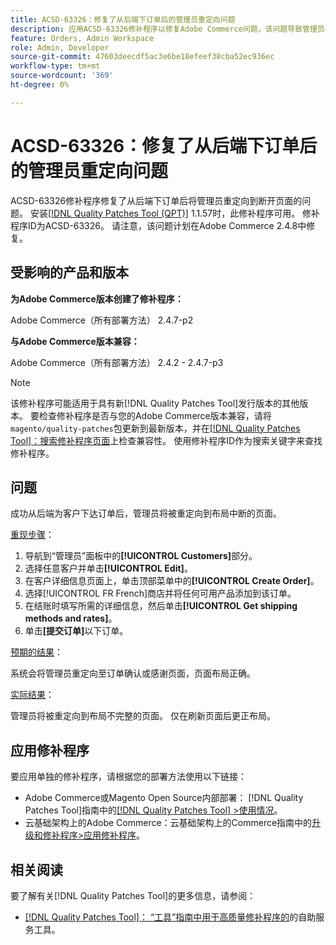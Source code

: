 ```yaml
---
title: ACSD-63326：修复了从后端下订单后的管理员重定向问题
description: 应用ACSD-63326修补程序以修复Adobe Commerce问题，该问题导致管理员在后端下订单后重定向到损坏的页面。
feature: Orders, Admin Workspace
role: Admin, Developer
source-git-commit: 47603deecdf5ac3e6be18efeef38cba52ec936ec
workflow-type: tm+mt
source-wordcount: '369'
ht-degree: 0%

---
```


# ACSD-63326：修复了从后端下订单后的管理员重定向问题

ACSD-63326修补程序修复了从后端下订单后将管理员重定向到断开页面的问题。 安装[[!DNL Quality Patches Tool (QPT)]](/help/tools/quality-patches-tool/quality-patches-tool-to-self-serve-quality-patches.md) 1.1.57时，此修补程序可用。 修补程序ID为ACSD-63326。 请注意，该问题计划在Adobe Commerce 2.4.8中修复。

## 受影响的产品和版本

**为Adobe Commerce版本创建了修补程序：**

Adobe Commerce（所有部署方法） 2.4.7-p2

**与Adobe Commerce版本兼容：**

Adobe Commerce（所有部署方法） 2.4.2 - 2.4.7-p3

>[!NOTE]
>
>该修补程序可能适用于具有新[!DNL Quality Patches Tool]发行版本的其他版本。 要检查修补程序是否与您的Adobe Commerce版本兼容，请将`magento/quality-patches`包更新到最新版本，并在[[!DNL Quality Patches Tool]：搜索修补程序页面](https://experienceleague.adobe.com/tools/commerce-quality-patches/index.html)上检查兼容性。 使用修补程序ID作为搜索关键字来查找修补程序。

## 问题

成功从后端为客户下达订单后，管理员将被重定向到布局中断的页面。

<u>重现步骤</u>：

1. 导航到“管理员”面板中的&#x200B;**[!UICONTROL Customers]**&#x200B;部分。
1. 选择任意客户并单击&#x200B;**[!UICONTROL Edit]**。
1. 在客户详细信息页面上，单击顶部菜单中的&#x200B;**[!UICONTROL Create Order]**。
1. 选择[!UICONTROL FR French]商店并将任何可用产品添加到该订单。
1. 在结账时填写所需的详细信息，然后单击&#x200B;**[!UICONTROL Get shipping methods and rates]**。
1. 单击&#x200B;**[提交订单]**&#x200B;以下订单。

<u>预期的结果</u>：

系统会将管理员重定向至订单确认或感谢页面，页面布局正确。

<u>实际结果</u>：

管理员将被重定向到布局不完整的页面。 仅在刷新页面后更正布局。

## 应用修补程序

要应用单独的修补程序，请根据您的部署方法使用以下链接：

* Adobe Commerce或Magento Open Source内部部署： [!DNL Quality Patches Tool]指南中的[[!DNL Quality Patches Tool] >使用情况](/help/tools/quality-patches-tool/usage.md)。
* 云基础架构上的Adobe Commerce：云基础架构上的Commerce指南中的[升级和修补程序>应用修补程序](https://experienceleague.adobe.com/docs/commerce-cloud-service/user-guide/develop/upgrade/apply-patches.html)。


## 相关阅读

要了解有关[!DNL Quality Patches Tool]的更多信息，请参阅：

* [[!DNL Quality Patches Tool]： “工具”指南中用于高质量修补程序的](/help/tools/quality-patches-tool/quality-patches-tool-to-self-serve-quality-patches.md)的自助服务工具。
